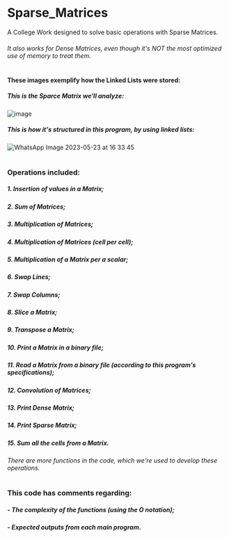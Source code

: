 # Sparse_Matrices
A College Work designed to solve basic operations with Sparse Matrices.
###### *It also works for Dense Matrices, even though it's NOT the most optimized use of memory to treat them.*

#
#### These images exemplify how the Linked Lists were stored:
##### This is the Sparce Matrix we'll analyze:
![image](https://github.com/atrsp/Sparse_Matrices/assets/117232900/d2260d3c-1304-4f3e-a843-dc4eb0010895)

##### This is how it's structured in this program, by using linked lists:
![WhatsApp Image 2023-05-23 at 16 33 45](https://github.com/atrsp/Sparse_Matrices/assets/117232900/9e81b797-042c-47ce-9a5a-b5532f9b054f)
#
### Operations included:
##### 1. Insertion of values in a Matrix;
##### 2. Sum of Matrices;
##### 3. Multiplication of Matrices;
##### 4. Multiplication of Matrices (cell per cell);
##### 5. Multiplication of a Matrix per a scalar;
##### 6. Swap Lines;
##### 7. Swap Columns;
##### 8. Slice a Matrix;
##### 9. Transpose a Matrix;
##### 10. Print a Matrix in a binary file;
##### 11. Read a Matrix from a binary file (*according to this program's specifications*);
##### 12. Convolution of Matrices;
##### 13. Print Dense Matrix;
##### 14. Print Sparse Matrix;
##### 15. Sum all the cells from a Matrix.

###### *There are more functions in the code, which we're used to develop these operations.*

#
### This code has comments regarding:
##### - The complexity of the functions (using the O notation);
##### - Expected outputs from each main program.
